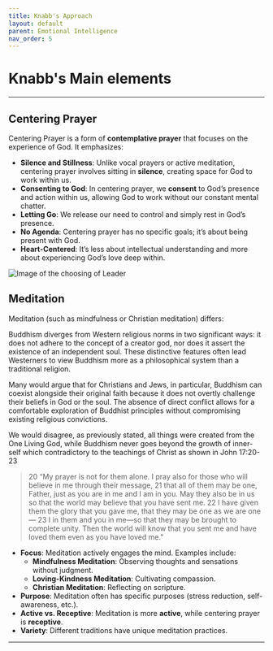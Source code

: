 ```yaml
---
title: Knabb's Approach
layout: default 
parent: Emotional Intelligence
nav_order: 5
---
```


# Knabb's Main elements

---

## Centering Prayer

Centering Prayer is a form of **contemplative prayer** that focuses on the experience of God. It emphasizes:

- **Silence and Stillness**: Unlike vocal prayers or active meditation, centering prayer involves sitting in **silence**, creating space for God to work within us.
- **Consenting to God**: In centering prayer, we **consent** to God’s presence and action within us, allowing God to work without our constant mental chatter.
- **Letting Go**: We release our need to control and simply rest in God’s presence.
- **No Agenda**: Centering prayer has no specific goals; it’s about being present with God.
- **Heart-Centered**: It’s less about intellectual understanding and more about experiencing God’s love deep within.

![Image of the choosing of Leader](../images/Knabbsprayerful.pngg)

## Meditation

Meditation (such as mindfulness or Christian meditation) differs:

Buddhism diverges from Western religious norms in two significant ways: it does not adhere to the concept of a creator god, nor does it assert the existence of an independent soul. These distinctive features often lead Westerners to view Buddhism more as a philosophical system than a traditional religion.

Many would argue that for Christians and Jews, in particular, Buddhism can coexist alongside their original faith because it does not overtly challenge their beliefs in God or the soul. The absence of direct conflict allows for a comfortable exploration of Buddhist principles without compromising existing religious convictions.

We would disagree, as previously stated, all things were created from the One Living God, while Buddhism never goes beyond the growth of inner-self which contradictory to the teachings of Christ as shown in John 17:20-23

> 20 “My prayer is not for them alone. I pray also for those who will believe in me through their message, 21 that all of them may be one, Father, just as you are in me and I am in you. May they also be in us so that the world may believe that you have sent me. 22 I have given them the glory that you gave me, that they may be one as we are one— 23 I in them and you in me—so that they may be brought to complete unity. Then the world will know that you sent me and have loved them even as you have loved me."

- **Focus**: Meditation actively engages the mind. Examples include:
  - **Mindfulness Meditation**: Observing thoughts and sensations without judgment.
  - **Loving-Kindness Meditation**: Cultivating compassion.
  - **Christian Meditation**: Reflecting on scripture.
- **Purpose**: Meditation often has specific purposes (stress reduction, self-awareness, etc.).
- **Active vs. Receptive**: Meditation is more **active**, while centering prayer is **receptive**.
- **Variety**: Different traditions have unique meditation practices.

---

